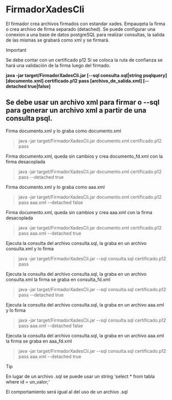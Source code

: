 # FirmadorXadesCli

El firmador crea archivos firmados con estandar xades. Empauqeta la firma o crea archivo de firma separado (detached).
Se puede configurar una conexion a una base de datos postgreSQL para realizar consultas, la salida de las mismas se grabará como xml y se firmará.

> [!IMPORTANT]
> Se debe contar con un certificado p12
> Si se coloca la ruta de confianza se hará una validación de la firma luego del firmado.

**java -jar target/FirmadorXadesCli.jar [--sql consulta.sql|string psqlquery] [documento.xml] certificado.p12 pass [archivo_de_salida.xml] [--detached true|false]**

## Se debe usar un archivo xml para firmar o --sql para generar un archivo xml a partir de una consulta psql.

Firma documento.xml y lo graba como documento.xml 
> java -jar target/FirmadorXadesCli.jar documento.xml certificado.p12 pass

Firma documento.xml, queda sin cambios y crea documento_fd.xml con la firma desacoplada 
> java -jar target/FirmadorXadesCli.jar documento.xml certificado.p12 pass --detached true

Firma documento.xml y lo graba como aaa.xml 
> java -jar target/FirmadorXadesCli.jar documento.xml certificado.p12 pass aaa.xml --detached false 

Firma documento.xml, queda sin cambios y crea aaa.xml con la firma desacoplada
> java -jar target/FirmadorXadesCli.jar documento.xml certificado.p12 pass aaa.xml --detached true

Ejecuta la consulta del archivo consulta.sql, la graba en un archivo consulta.xml y lo firma 
> java -jar target/FirmadorXadesCli.jar --sql consulta.sql certificado.p12 pass 

Ejecuta la consulta del archivo consulta.sql, la graba en un archivo consulta.xml la firma se graba en consulta_fd.xml 
> java -jar target/FirmadorXadesCli.jar --sql consulta.sql certificado.p12 pass --detached true 

Ejecuta la consulta del archivo consulta.sql, la graba en un archivo aaa.xml y lo firma 
> java -jar target/FirmadorXadesCli.jar --sql consulta.sql certificado.p12 pass aaa.xml --detached false 

Ejecuta la consulta del archivo consulta.sql, la graba en un archivo aaa.xml la firma se graba en aaa_fd.xml
> java -jar target/FirmadorXadesCli.jar --sql consulta.sql certificado.p12 pass aaa.xml --detached true



> [!TIP]
> En lugar de un archivo .sql se puede usar un string 'select * from tabla where id = un_valor;'
> 
> El comportamiento será igual al del uso de un archivo .sql
